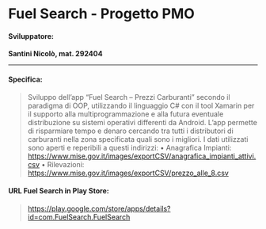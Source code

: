 # Fuel Search - Progetto PMO

#### Sviluppatore: 
**Santini Nicolò, mat. 292404**

------------



#### Specifica: 
> Sviluppo dell’app “Fuel Search – Prezzi Carburanti” secondo il paradigma di OOP, utilizzando il linguaggio C# con il tool Xamarin per il supporto alla multiprogrammazione e alla futura eventuale distribuzione su sistemi operativi differenti da Android. L’app permette di risparmiare tempo e denaro cercando tra tutti i distributori di carburanti nella zona specificata quali sono i migliori. I dati utilizzati sono aperti e reperibili a questi indirizzi: 
•	Anagrafica Impianti: https://www.mise.gov.it/images/exportCSV/anagrafica_impianti_attivi.csv
•	Rilevazioni: https://www.mise.gov.it/images/exportCSV/prezzo_alle_8.csv


#### URL Fuel Search in Play Store: 
> https://play.google.com/store/apps/details?id=com.FuelSearch.FuelSearch
